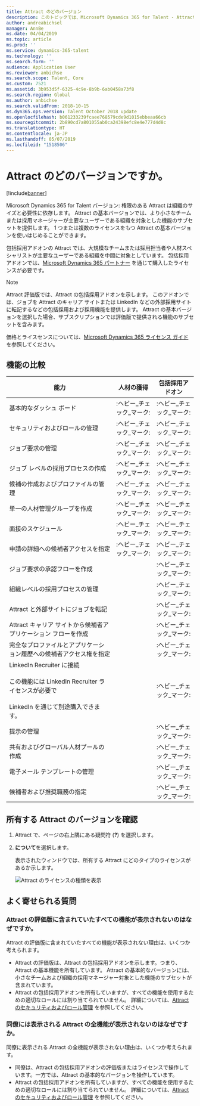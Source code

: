 ```yaml
---
title: Attract のどのバージョン
description: このトピックでは、Microsoft Dynamics 365 for Talent - Attract の異なるバージョンでの機能について説明します。
author: andreabichsel
manager: AnnBe
ms.date: 04/04/2019
ms.topic: article
ms.prod: ''
ms.service: dynamics-365-talent
ms.technology: ''
ms.search.form: ''
audience: Application User
ms.reviewer: anbichse
ms.search.scope: Talent, Core
ms.custom: 7521
ms.assetid: 3b953d5f-6325-4c9e-8b9b-6ab0458a73f8
ms.search.region: Global
ms.author: anbichse
ms.search.validFrom: 2018-10-15
ms.dyn365.ops.version: Talent October 2018 update
ms.openlocfilehash: b061233239fcaee768579cde9d1015ebbeaa66cb
ms.sourcegitcommit: 2b890cd7a801055ab0ca24398efc8e4e777d4d8c
ms.translationtype: HT
ms.contentlocale: ja-JP
ms.lasthandoff: 05/07/2019
ms.locfileid: "1518506"
---
```

# <a name="which-version-of-attract"></a>Attract のどのバージョンですか。

[!include[banner](../includes/banner.md)]

Microsoft Dynamics 365 for Talent バージョン: 権限のある Attract は組織のサイズと必要性に依存します。 Attract の基本バージョンでは、より小さなチームまたは採用マネージャーが主要なユーザーである組織を対象とした機能のサブセットを提供します。 1 つまたは複数のライセンスをもつ Attract の基本バージョンを使いはじめることができます。

包括採用アドオンの Attract では、大規模なチームまたは採用担当者や人材スペシャリストが主要なユーザーである組織を中間に対象としています。 包括採用アドオンでは、[Microsoft Dynamics 365 パートナー](https://dynamics.microsoft.com/partners/find-a-partner/) を通じて購入したライセンスが必要です。

> [!NOTE]
> Attract 評価版では、Attract の包括採用アドオンを示します。 このアドオンでは、ジョブを Attract のキャリア サイトまたは LinkedIn などの外部採用サイトに転記するなどの包括採用および採用機能を提供します。 Attract の基本バージョンを選択した場合、サブスクリプションでは評価版で提供される機能のサブセットを含みます。

価格とライスセンスについては、[Microsoft Dynamics 365 ライセンス ガイド](https://go.microsoft.com/fwlink/?LinkId=866544) を参照してください。

## <a name="feature-comparison"></a>機能の比較

| 能力 | 人材の獲得 | 包括採用アドオン |
| ---------- | :-----------: | :-------------------: |
| 基本的なダッシュ ボード | :ヘビー_チェック_マーク: | :ヘビー_チェック_マーク: |
| セキュリティおよびロールの管理 | :ヘビー_チェック_マーク: | :ヘビー_チェック_マーク: |
| ジョブ要求の管理 | :ヘビー_チェック_マーク: | :ヘビー_チェック_マーク: |
| ジョブ レベルの採用プロセスの作成 | :ヘビー_チェック_マーク: | :ヘビー_チェック_マーク: |
| 候補の作成およびプロファイルの管理 | :ヘビー_チェック_マーク: | :ヘビー_チェック_マーク: |
| 単一の人材管理グループを作成 | :ヘビー_チェック_マーク: | :ヘビー_チェック_マーク: |
| 面接のスケジュール | :ヘビー_チェック_マーク: | :ヘビー_チェック_マーク: |
| 申請の詳細への候補者アクセスを指定 | :ヘビー_チェック_マーク: | :ヘビー_チェック_マーク: |
| ジョブ要求の承認フローを作成 | | :ヘビー_チェック_マーク: |
| 組織レベルの採用プロセスの管理 | | :ヘビー_チェック_マーク: |
| Attract と外部サイトにジョブを転記 | | :ヘビー_チェック_マーク: |
| Attract キャリア サイトから候補者アプリケーション フローを作成 | | :ヘビー_チェック_マーク: |
| 完全なプロファイルとアプリケーション履歴への候補者アクセス権を指定 | | :ヘビー_チェック_マーク: |
| LinkedIn Recruiter に接続<br></br>この機能には LinkedIn Recruiter ライセンスが必要で <br></br> LinkedIn を通じて別途購入できます。</blockquote> | | :ヘビー_チェック_マーク: |
| 提示の管理 | | :ヘビー_チェック_マーク: |
| 共有およびグローバル人材プールの作成 | | :ヘビー_チェック_マーク: |
| 電子メール テンプレートの管理 | | :ヘビー_チェック_マーク: |
| 候補者および推奨職務の指定 | | :ヘビー_チェック_マーク: |

## <a name="find-out-which-version-of-attract-you-have"></a>所有する Attract のバージョンを確認

1. Attract で、ページの右上隅にある疑問符 (**?**) を選択します。
2. **について**を選択します。

    表示されたウィンドウでは、所有する Attract にどのタイプのライセンスがあるか示します。

    ![Attract のライセンスの種類を表示](media/attract-license-types.png)

## <a name="frequently-asked-questions"></a>よく寄せられる質問

### <a name="why-dont-i-see-all-the-features-that-were-included-in-the-attract-trial"></a>Attract の評価版に含まれていたすべての機能が表示されないのはなぜですか。

Attract の評価版に含まれていたすべての機能が表示されない理由は、いくつか考えられます。

- Attract の評価版は、Attract の包括採用アドオンを示します。つまり、Attract の基本機能を所有しています。 Attract の基本的なバージョンには、小さなチームおよび組織の採用マネージャー対象とした機能のサブセットが含まれています。
- Attract の包括採用アドオンを所有していますが、すべての機能を使用するための適切なロールには割り当てられていません。 詳細については、[Attract のセキュリティおよびロール管理](security-attract.md) を参照してください。

### <a name="why-dont-i-see-all-the-attract-features-that-my-coworker-sees"></a>同僚には表示される Attract の全機能が表示されないのはなぜですか。

同僚に表示される Attract の全機能が表示されない理由は、いくつか考えられます。

- 同僚は、Attract の包括採用アドオンの評価版またはライセンスで操作しています。一方では、Attract の基本的なバージョンを操作しています。
- Attract の包括採用アドオンを所有していますが、すべての機能を使用するための適切なロールには割り当てられていません。 詳細については、[Attract のセキュリティおよびロール管理](security-attract.md) を参照してください。
